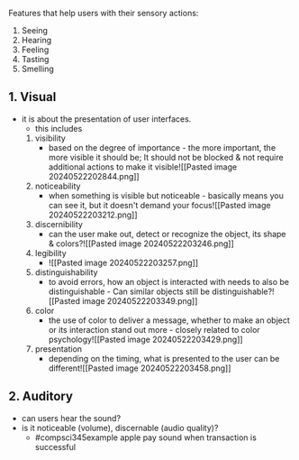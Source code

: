 Features that help users with their sensory actions:
1. Seeing
2. Hearing
3. Feeling
4. Tasting
5. Smelling
## 1. Visual
- it is about the presentation of user interfaces. 
	- this includes 
	1. visibility
		- based on the degree of importance - the more important, the more visible it should be; It should not be blocked & not require additional actions to make it visible![[Pasted image 20240522202844.png]]
	2. noticeability
		- when something is visible but noticeable - basically means you can see it, but it doesn't demand your focus![[Pasted image 20240522203212.png]]
	3. discernibility
		- can the user make out, detect or recognize the object, its shape & colors?![[Pasted image 20240522203246.png]]
	4. legibility
		- ![[Pasted image 20240522203257.png]]
	5. distinguishability
		- to avoid errors, how an object is interacted with needs to also be distinguishable - Can similar objects still be distinguishable?![[Pasted image 20240522203349.png]]
	6. color
		- the use of color to deliver a message, whether to make an object or its interaction stand out more - closely related to color psychology![[Pasted image 20240522203429.png]]
	7. presentation
		- depending on the timing, what is presented to the user can be different![[Pasted image 20240522203458.png]]
## 2. Auditory
- can users hear the sound?
- is it noticeable (volume), discernable (audio quality)?
	- #compsci345example apple pay sound when transaction is successful